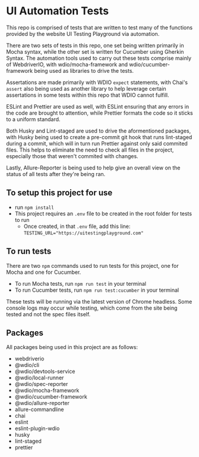# UI Automation Tests

This repo is comprised of tests that are written to test many of the functions provided by the website UI Testing Playground via automation.

There are two sets of tests in this repo, one set being written primarily in Mocha syntax, while the other set is written for Cucumber using Gherkin Syntax. The automation tools used to carry out these tests comprise mainly of WebdriverIO, with wdio/mocha-framework and wdio/cucumber-framework being used as libraries to drive the tests.

Assertations are made primarily with WDIO `expect` statements, with Chai's `assert` also being used as another library to help leverage certain assertations in some tests within this repo that WDIO cannot fulfill.

ESLint and Prettier are used as well, with ESLint ensuring that any errors in the code are brought to attention, while Prettier formats the code so it sticks to a uniform standard.

Both Husky and Lint-staged are used to drive the aformentioned packages, with Husky being used to create a pre-commit git hook that runs lint-staged during a commit, which will in turn run Prettier against only said commited files. This helps to eliminate the need to check all files in the project, especially those that weren't commited with changes.

Lastly, Allure-Reporter is being used to help give an overall view on the status of all tests after they're being ran.

## To setup this project for use

- run `npm install`
- This project requires an `.env` file to be created in the root folder for tests to run
  - Once created, in that `.env` file, add this line: `TESTING_URL="https://uitestingplayground.com"`

## To run tests

There are two `npm` commands used to run tests for this project, one for Mocha and one for Cucumber.

- To run Mocha tests, run `npm run test` in your terminal
- To run Cucumber tests, run `npm run test:cucumber` in your terminal

These tests will be running via the latest version of Chrome headless. Some console logs may occur while testing, which come from the site being tested and not the spec files itself.

## Packages

All packages being used in this project are as follows:

- webdriverio
- @wdio/cli
- @wdio/devtools-service
- @wdio/local-runner
- @wdio/spec-reporter
- @wdio/mocha-framework
- @wdio/cucumber-framework
- @wdio/allure-reporter
- allure-commandline
- chai
- eslint
- eslint-plugin-wdio
- husky
- lint-staged
- prettier
